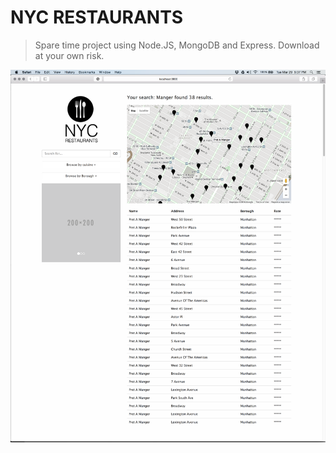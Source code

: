 # NYC RESTAURANTS

> Spare time project using Node.JS, MongoDB and Express. Download at your own risk.

![](screenshot.png?i=asdasldjlkadjalskdj)
